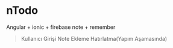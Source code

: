 # nTodo
Angular + ionic + firebase  note + remember 

>Kullanıcı Girişi
>Note Ekleme
>Hatırlatma(Yapım Aşamasında)
